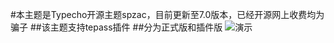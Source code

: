 #本主题是Typecho开源主题spzac，目前更新至7.0版本，已经开源网上收费均为骗子
##该主题支持tepass插件
##分为正式版和插件版
![演示](https://user-images.githubusercontent.com/88904610/129405765-60087bdb-2198-4f1a-a6ab-7666a06e9aea.jpg)
